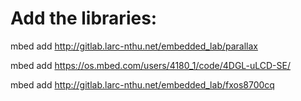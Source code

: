 # Add the libraries:
mbed add http://gitlab.larc-nthu.net/embedded_lab/parallax

mbed add https://os.mbed.com/users/4180_1/code/4DGL-uLCD-SE/

mbed add http://gitlab.larc-nthu.net/embedded_lab/fxos8700cq

